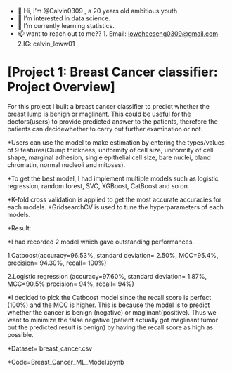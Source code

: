 - 👋 Hi, I’m @Calvin0309 , a 20 years old ambitious youth
- 👀 I’m interested in data science.
- 🌱 I’m currently learning statistics.
- 📫 want to reach out to me??  1. Email: lowcheeseng0309@gmail.com 2.IG: calvin_loww01

# [Project 1: Breast Cancer classifier: Project Overview] 
For this project I built a breast cancer classifier to predict whether the breast lump is benign or maglinant. This could be useful for the doctors(users) to provide predicted answer to the patients, therefore the patients can decidewhether to carry out further examination or not. 

*Users can use the model to make estimation by entering the types/values of 9 features(Clump thickness, uniformity of cell size,	uniformity of cell shape,	marginal adhesion, single epithelial cell size,	bare nuclei,	bland chromatin, normal nucleoli and mitoses). 

*To get the best model, I had implement multiple models such as logistic regression, random forest, SVC, XGBoost, CatBoost and so on.

*K-fold cross validation is applied to get the most accurate accuracies for each models.
*GridsearchCV is used to tune the hyperparameters of each models.

*Result:

*I had recorded 2 model which gave outstanding performances.

1.Catboost(accuracy=96.53%, standard deviation= 2.50%, MCC=95.4%, precision= 94.30%, recall= 100%)

2.Logistic regression (accuracy=97.60%, standard deviation= 1.87%, MCC=90.5% precision= 94%, recall= 94%)

*I decided to pick the Catboost model since the recall score is perfect (100%) and the MCC is higher. This is because the model is to predict whether the cancer is benign (negative) or maglinant(positive). Thus we want to minimize the false negative (patient actually got maglinant tumor but the predicted result is benign) by having the recall score as high as possible. 

*Dataset= breast_cancer.csv

*Code=Breast_Cancer_ML_Model.ipynb
<!---
Calvin0309/Calvin0309 is a ✨ special ✨ repository because its `README.md` (this file) appears on your GitHub profile.
You can click the Preview link to take a look at your changes.
--->
